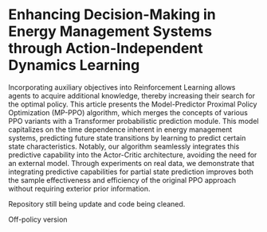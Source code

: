 # Enhancing Decision-Making in Energy Management Systems through Action-Independent Dynamics Learning

Incorporating auxiliary objectives into Reinforcement Learning allows agents to acquire additional knowledge, thereby increasing their search for the optimal policy. This article presents the Model-Predictor Proximal Policy Optimization (MP-PPO) algorithm, which merges the concepts of various PPO variants with a Transformer probabilistic prediction module. This model capitalizes on the time dependence inherent in energy management systems, predicting future state transitions by learning to predict certain state characteristics. Notably, our algorithm seamlessly integrates this predictive capability into the Actor-Critic architecture, avoiding the need for an external model. Through experiments on real data, we demonstrate that integrating predictive capabilities for partial state prediction improves both the sample effectiveness and efficiency of the original PPO approach without requiring exterior prior information.

Repository still being update and code being cleaned.

Off-policy version